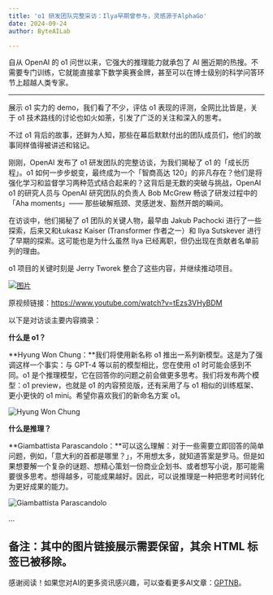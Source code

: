```yaml
---
title: 'o1 研发团队完整采访：Ilya早期曾参与，灵感源于AlphaGo'
date: 2024-09-24
author: ByteAILab

---
```


自从 OpenAI 的 o1 问世以来，它强大的推理能力就承包了 AI 圈近期的热搜。不需要专门训练，它就能直接拿下数学奥赛金牌，甚至可以在博士级别的科学问答环节上超越人类专家。

---


展示 o1 实力的 demo，我们看了不少，评估 o1 表现的评测，全网比比皆是，关于 o1 技术路线的讨论也如火如荼，引发了广泛的关注和深入的思考。

不过 o1 背后的故事，还鲜为人知，那些在幕后默默付出的团队成员们，他们的故事同样值得被讲述和铭记。

刚刚，OpenAI 发布了 o1 研发团队的完整访谈，为我们揭秘了 o1 的「成长历程」。o1 如何一步步蜕变，最终成为一个「智商高达 120」的非凡存在？他们是将强化学习和监督学习两种范式结合起来的？这背后是无数的突破与挑战，OpenAI o1 的研究人员与 OpenAI 研究团队的负责人 Bob McGrew 畅谈了研发过程中的「Aha moments」—— 那些破解瓶颈、灵感迸发、豁然开朗的瞬间。

在访谈中，他们揭秘了 o1 团队的关键人物，最早由 Jakub Pachocki 进行了一些探索，后来又和Łukasz Kaiser (Transformer 作者之一）和 Ilya Sutskever 进行了早期的探索。这可能也是为什么虽然 Ilya 已经离职，但仍出现在贡献者名单前列的理由。

o1 项目的关键时刻是 Jerry Tworek 整合了这些内容，并继续推动项目。

[![图片](https://image.jiqizhixin.com/uploads/editor/1344d47c-6e3b-40c5-8022-d6f7ba9cb9fa/1726982783913.png)](https://mp.weixin.qq.com/s?__biz=MzA3MzI4MjgzMw==&mid=2650935359&idx=2&sn=3b768bbbd4cde566ef020e29744c986f&chksm=84e7d441b3905d57ef001ea7dbc32dfe4e61d37cfb583c7f2cf85640fcc69a558e24a8acec38&token=1883242818&lang=zh_CN#rd)

原视频链接：https://www.youtube.com/watch?v=tEzs3VHyBDM

以下是对访谈主要内容摘录：

**什么是 o1？**

**Hyung Won Chung：**我们将使用新名称 o1 推出一系列新模型。这是为了强调这样一个事实：与 GPT-4 等以前的模型相比，您在使用 o1 时可能会感到不同。o1 是个推理模型，它在回答你的问题之前会做更多思考。我们将发布两个模型：o1 preview，也就是 o1 的内容预览版，还有采用了与 o1 相似的训练框架、更小更快的 o1 mini。希望你喜欢我们的新命名方案 o1。

![Hyung Won Chung](https://image.jiqizhixin.com/uploads/editor/8270509e-96fc-4281-abf2-1b54f72f6975/640.png)

**什么是推理？**

**Giambattista Parascandolo：**可以这么理解：对于一些需要立即回答的简单问题，例如，「意大利的首都是哪里？」，不用想太多，就知道答案是罗马。但是如果想要解一个复杂的谜题、想精心策划一份商业企划书、或者想写小说，那可能需要很多思考。想得越多，可能成果越好。因此，可以说推理是一种把思考时间转化为更好成果的能力。

![Giambattista Parascandolo](https://image.jiqizhixin.com/uploads/editor/1aa538c8-9c58-454f-ab32-f7b4ed5e03ab/640.png)

...

备注：其中的图片链接展示需要保留，其余 HTML 标签已被移除。
---
感谢阅读！如果您对AI的更多资讯感兴趣，可以查看更多AI文章：[GPTNB](https://gptnb.com)。